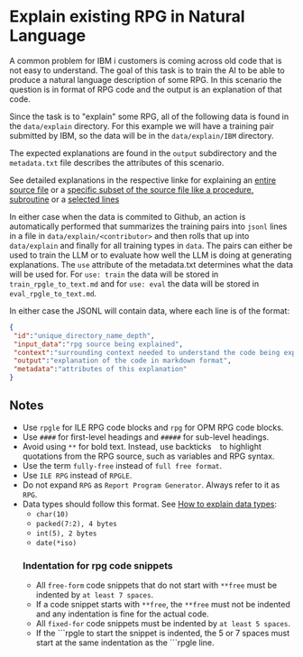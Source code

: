 # Explain existing RPG in Natural Language

A common problem for IBM i customers is coming across old code that is not easy to understand. The goal of this task is to train the AI to be able to produce a natural language description of some RPG.
In this scenario the question is in format of RPG code and the output is an explanation of that code.

Since the task is to "explain" some RPG, all of the following data is found in the `data/explain` directory.
For this example we will have a training pair submitted by IBM, so the data will be in the `data/explain/IBM` directory.

The expected explanations are found in the `output` subdirectory and the `metadata.txt` file describes
the attributes of this scenario.

See detailed explanations in the respective linke for explaining an [entire source file](/pages/task/explain_compilable_source.md) or a [specific subset of the source file like a procedure, subroutine](/pages/task/explain_source_references.md) or a [selected lines](/pages/task/explain_lines.md)

In either case when the data is commited to Github, an action is automatically performed that summarizes the training pairs into `jsonl` lines in a file in `data/explain/<contributor>` and then rolls that up into `data/explain` and finally for all training types in `data`.
The pairs can either be used to train the LLM or to evaluate how well the LLM is doing at generating explanations.  The `use` attribute of the metadata.txt determines what the data will be used for.
For `use: train` the data will be stored in `train_rpgle_to_text.md` and for `use: eval` the data will be stored in `eval_rpgle_to_text.md`.

In either case the JSONL will contain data, where each line is of the format:

```json
{
 "id":"unique_directory_name_depth",
 "input_data":"rpg source being explained",
 "context":"surrounding context needed to understand the code being explained",
 "output":"explanation of the code in markdown format",
 "metadata":"attributes of this explanation"
}
```

## Notes

- Use `rpgle` for ILE RPG code blocks and `rpg` for OPM RPG code blocks.
- Use `####` for first-level headings and `#####` for sub-level headings.
- Avoid using `**` for bold text. Instead, use backticks ` ` to highlight quotations from the RPG source, such as variables and RPG syntax.
- Use the term `fully-free` instead of `full free format`.
- Use `ILE RPG` instead of `RPGLE`.
- Do not expand `RPG` as `Report Program Generator`. Always refer to it as `RPG`.
- Data types should follow this format. See [How to explain data types](/pages/task/explain_definitions.md):  
  - `char(10)`  
  - `packed(7:2), 4 bytes`
  - `int(5), 2 bytes`
  - `date(*iso)`
  ### Indentation for rpg code snippets
  - All `free-form` code snippets that do not start with `**free` must be indented by `at least 7 spaces`.
  - If a code snippet starts with `**free`, the `**free` must not be indented and any indentation is fine for the actual code.
  - All `fixed-for` code snippets must be indented by `at least 5 spaces`.
  - If the \`\`\`rpgle to start the snippet is indented, the 5 or 7 spaces must start at the same indentation as the \`\`\`rpgle line.
